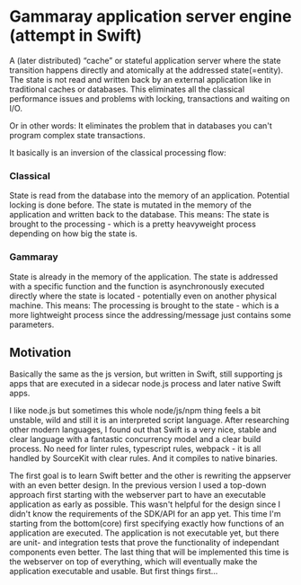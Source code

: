 # Gammaray application server engine (attempt in Swift)

A (later distributed) “cache” or stateful application server where the state transition happens directly and atomically at the addressed state(=entity). The state is not read and written back by an external application like in traditional caches or databases. This eliminates all the classical performance issues and problems with locking, transactions and waiting on I/O.

Or in other words: It eliminates the problem that in databases you can't program complex state transactions.

It basically is an inversion of the classical processing flow:

### Classical
State is read from the database into the memory of an application. Potential locking is done before. The state is mutated in the memory of the application and written back to the database. This means: The state is brought to the processing - which is a pretty heavyweight process depending on how big the state is.

### Gammaray
State is already in the memory of the application. The state is addressed with a specific function and the function is asynchronously executed directly where the state is located - potentially even on another physical machine. This means: The processing is brought to the state - which is a more lightweight process since the addressing/message just contains some parameters.

## Motivation

Basically the same as the js version, but written in Swift, still supporting js apps that are executed in a sidecar node.js process and later native Swift apps.

I like node.js but sometimes this whole node/js/npm thing feels a bit unstable, wild and still it is an interpreted script language. After researching other modern languages, I found out that Swift is a very nice, stable and clear language with a fantastic concurrency model and a clear build process. No need for linter rules, typescript rules, webpack - it is all handled by SourceKit with clear rules. And it compiles to native binaries.

The first goal is to learn Swift better and the other is rewriting the appserver with an even better design. In the previous version I used a top-down approach first starting with the webserver part to have an executable application as early as possible. This wasn't helpful for the design since I didn't know the requirements of the SDK/API for an app yet. This time I'm starting from the bottom(core) first specifying exactly how functions of an application are executed. The application is not executable yet, but there are unit- and integration tests that prove the functionality of independant components even better. The last thing that will be implemented this time is the webserver on top of everything, which will eventually make the application executable and usable. But first things first...
